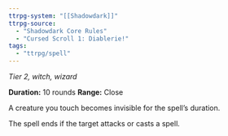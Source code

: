 ```yaml
---
ttrpg-system: "[[Shadowdark]]"
ttrpg-source: 
  - "Shadowdark Core Rules"
  - "Cursed Scroll 1: Diablerie!"
tags:
  - "ttrpg/spell"
---
```

*Tier 2, witch, wizard*

**Duration:** 10 rounds
**Range:** Close

A creature you touch becomes invisible for the spell’s duration.

The spell ends if the target attacks or casts a spell.


